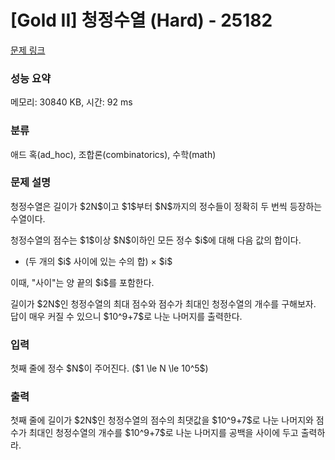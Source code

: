 # [Gold II] 청정수열 (Hard) - 25182 

[문제 링크](https://www.acmicpc.net/problem/25182) 

### 성능 요약

메모리: 30840 KB, 시간: 92 ms

### 분류

애드 혹(ad_hoc), 조합론(combinatorics), 수학(math)

### 문제 설명

<p>청정수열은 길이가 $2N$이고 $1$부터 $N$까지의 정수들이 정확히 두 번씩 등장하는 수열이다.</p>

<p>청정수열의 점수는 $1$이상 $N$이하인 모든 정수 $i$에 대해 다음 값의 합이다.</p>

<ul>
	<li>(두 개의 $i$ 사이에 있는 수의 합) × $i$</li>
</ul>

<p>이때, "사이"는 양 끝의 $i$를 포함한다.</p>

<p>길이가 $2N$인 청정수열의 최대 점수와 점수가 최대인 청정수열의 개수를 구해보자. 답이 매우 커질 수 있으니 $10^9+7$로 나눈 나머지를 출력한다.</p>

### 입력 

 <p>첫째 줄에 정수 $N$이 주어진다. ($1 \le N \le 10^5$)</p>

### 출력 

 <p>첫째 줄에 길이가 $2N$인 청정수열의 점수의 최댓값을 $10^9+7$로 나눈 나머지와 점수가 최대인 청정수열의 개수를 $10^9+7$로 나눈 나머지를 공백을 사이에 두고 출력하라.</p>

